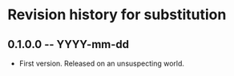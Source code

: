 # Revision history for substitution

## 0.1.0.0 -- YYYY-mm-dd

* First version. Released on an unsuspecting world.
